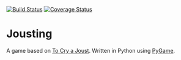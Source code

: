 [![Build Status](https://travis-ci.org/Serneum/Jousting.svg?branch=master)](https://travis-ci.org/Serneum/Jousting) [![Coverage Status](https://coveralls.io/repos/Serneum/Jousting/badge.svg)](https://coveralls.io/r/Serneum/Jousting)
# Jousting
A game based on [To Cry a Joust](http://boardgamegeek.com/boardgame/124129/cry-joust). Written in Python using [PyGame](http://www.pygame.org).
